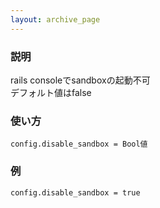 ```yaml
---
layout: archive_page
---
```

### 説明
rails consoleでsandboxの起動不可  
デフォルト値はfalse

### 使い方
    config.disable_sandbox = Bool値

### 例
    config.disable_sandbox = true